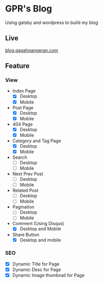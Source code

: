# GPR's Blog

Using gatsby and wordpress to build my blog

## Live

[blog.gagahpangeran.com](https://blog.gagahpangeran.com)

## Feature

### View

- Index Page
  - [x] Desktop
  - [x] Mobile
- Post Page
  - [x] Desktop
  - [x] Mobile
- 404 Page
  - [x] Desktop
  - [x] Mobile
- Category and Tag Page
  - [x] Desktop
  - [x] Mobile
- Search
  - [ ] Desktop
  - [ ] Mobile
- Next Prev Post
  - [ ] Desktop
  - [ ] Mobile
- Related Post
  - [ ] Desktop
  - [ ] Mobile
- Pagination
  - [ ] Desktop
  - [ ] Mobile
- Comment (Using Disqus)
  - [x] Desktop and Mobile
- Share Button
  - [x] Desktop and mobile

### SEO

- [x] Dynamic Title for Page
- [x] Dynamic Desc for Page
- [x] Dynamic Image thumbnail for Page
